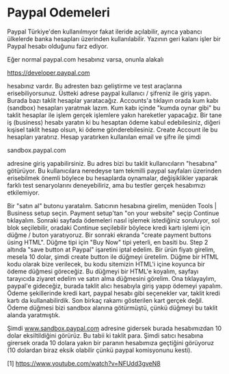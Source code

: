 # Paypal Odemeleri

Paypal Türkiye'den kullanılmıyor fakat ileride açılabilir, ayrıca
yabancı ülkelerde banka hesapları üzerinden kullanılabilir. Yazının
geri kalanı işler bir Paypal hesabı olduğunu farz ediyor.

Eğer normal paypal.com hesabınız varsa, onunla alakalı

https://developer.paypal.com

hesabınız vardır. Bu adresten bazı geliştirme ve test araçlarına
erisebiliyorsunuz. Üstteki adrese paypal kullanıcı / şifreniz ile
giriş yapın. Burada bazı taklit hesaplar yaratacağız. Accounts'a
tıklayın orada kum kabı (sandbox) hesapları yaratmak lazım. Kum kabı
içinde "kumda oynar gibi" bu taklit hesaplar ile işlem gerçek
işlemlere yakın hareketler yapacağız. Bir tane iş (business) hesabı
yaratın ki bu hesaptan ödeme kabul edebilesiniz, diğeri kışisel taklit
hesap olsun, ki ödeme gönderebilesiniz. Create Account ile bu
hesapları yaratırız. Hesap yaratırken kullanılan email ve şifre ile
şimdi

sandbox.paypal.com

adresine giriş yapabilirsiniz. Bu adres bizi bu taklit kullanıcıların
"hesabına" götürüyor. Bu kullanıcılara neredeyse tam tekmilli paypal
sayfaları üzerinden erisebilmek önemli böylece bu hesaplarda
oynamalar, değişiklikler yaparak farklı test senaryolarını
deneyebiliriz, ama bu testler gerçek hesabımızı etkilemiyor.

Bir "satın al" butonu yaratalım. Satıcının hesabına girelim, menüden
Tools | Business setup seçin. Payment setup'tan "on your website"
seçip Continue tıklayalım. Sonraki sayfada ödemeleri nasıl işlemek
istediğiniz soruluyor, sol blok seçilebilir, oradaki Continue
seçilebilir böylece kredi kartı işlemi için düğme / buton
yaratıyoruz. Bir sonraki ekranda "create payment buttons üsing HTML".
Düğme tipi için "Buy Now" tipi yeterli, en basiti bu. Step 2 altında
"save button at Paypal" işaretini iptal edelim. Bir ürün fiyatı
girelim, mesela 10 dolar, şimdi create button ile düğmeyi
üretelim. Düğme bir HTML kodu olarak bize verilecek, bu kodu sitemizin
HTML'i içine koyunca bir ödeme düğmesi göreceğiz. Bu düğmeyi bir
HTML'e koyalım, sayfayı tarayıcıda ziyaret edelim ve satın alma
düğmesini görelim. Ona tıklayaylım, paypal'e gideceğiz, burada taklit
alıcı hesabıyla giriş yapıp ödemeyi yapalım. Ödeme şekillerinde kredi
kart, paypal hesabı gibi seçenekler var, taklit kredi kartı da
kullanabilirdik. Son birkaç rakamı gösterilen kart gerçek değil. Ödeme
düğmesi bizi sandbox alanına götürmüştü, çünkü düğmeyi bu taklit
alanda yaratmıştık.

Şimdi www.sandbox.paypal.com adresine gidersek burada hesabımızdan 10
dolar eksiltildiğini görürüz. Bu tabii ki taklit para. Şimdi satıcı
hesabına girersek orada 10 dolara yakın bir paranın hesabımıza
geçtiğini görüyoruz (10 dolardan biraz eksik olabilir çünkü paypal
komisyonunu kesti).














[1] https://www.youtube.com/watch?v=NFUdd3gveN8
